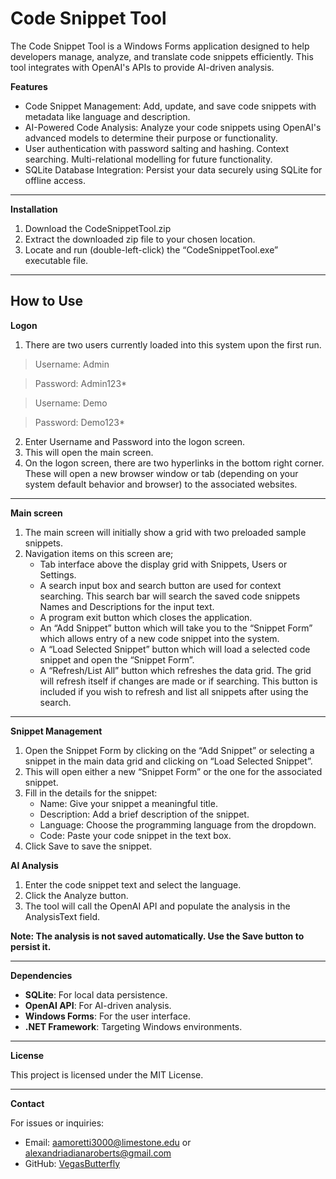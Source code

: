 # **Code Snippet Tool**


The Code Snippet Tool is a Windows Forms application designed to help developers manage, analyze, and translate code snippets efficiently. This tool integrates with OpenAI's APIs to provide AI-driven analysis.



**Features**

- Code Snippet Management: Add, update, and save code snippets with metadata like language and description.
- AI-Powered Code Analysis: Analyze your code snippets using OpenAI's advanced models to determine their purpose or functionality.
- User authentication with password salting and hashing. Context searching. Multi-relational modelling for future functionality.
- SQLite Database Integration: Persist your data securely using SQLite for offline access.
  
---

**Installation**

1. Download the CodeSnippetTool.zip
2. Extract the downloaded zip file to your chosen location.
3. Locate and run (double-left-click) the “CodeSnippetTool.exe” executable file.

---

## **How to Use**



**Logon**

1. There are two users currently loaded into this system upon the first run.

> Username: Admin

> Password: Admin123\*

> Username: Demo

> Password: Demo123\*

2. Enter Username and Password into the logon screen.
3. This will open the main screen.
4. On the logon screen, there are two hyperlinks in the bottom right corner. These will open a new browser window or tab (depending on your system default behavior and browser) to the associated websites.

---

**Main screen**

1. The main screen will initially show a grid with two preloaded sample snippets. 
2. Navigation items on this screen are;
    -  Tab interface above the display grid with Snippets, Users or Settings.
    -  A search input box and search button are used for context searching. This search bar will search the saved code snippets Names and Descriptions for the input text.
    -  A program exit button which closes the application.
    -  An “Add Snippet” button which will take you to the “Snippet Form” which allows entry of a new code snippet into the system.
    -  A “Load Selected Snippet” button which will load a selected code snippet and open the “Snippet Form”.
    -  A “Refresh/List All” button which refreshes the data grid. The grid will refresh itself if changes are made or if searching. This button is included if you wish to refresh and list all snippets after using the search.
      
---

**Snippet Management**

1. Open the Snippet Form by clicking on the “Add Snippet” or selecting a snippet in the main data grid and clicking on “Load Selected Snippet”.
2. This will open either a new “Snippet Form” or the one for the associated snippet. 
3. Fill in the details for the snippet:
    - Name: Give your snippet a meaningful title.
    - Description: Add a brief description of the snippet.
    - Language: Choose the programming language from the dropdown.
    - Code: Paste your code snippet in the text box.
4. Click Save to save the snippet.

**AI Analysis**

1. Enter the code snippet text and select the language.
2. Click the Analyze button.
3. The tool will call the OpenAI API and populate the analysis in the AnalysisText field.

**Note: The analysis is not saved automatically. Use the Save button to persist it.**

---

**Dependencies**

- **SQLite**: For local data persistence.
- **OpenAI API**: For AI-driven analysis.
- **Windows Forms**: For the user interface.
- **.NET Framework**: Targeting Windows environments.
  
---

**License**

This project is licensed under the MIT License.

---

**Contact**

For issues or inquiries:

- Email: [aamoretti3000@limestone.edu](mailto:aamoretti3000@limestone.edu) or [alexandriadianaroberts@gmail.com](mailto:alexandriadianaroberts@gmail.com)
- GitHub: [VegasButterfly](https://github.com/VegasButterfly)
